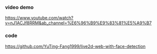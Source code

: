 ### video demo
https://www.youtube.com/watch?v=nJ1ACJf8RRM&ab_channel=%E6%96%B9%E9%83%81%E5%A9%B7  

### code 
https://github.com/YuTing-Fang1999/live2d-web-with-face-detection  
